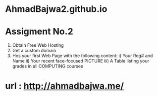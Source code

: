 # AhmadBajwa2.github.io
# Assigment No.2
1) Obtain Free Web Hosting
2) Get a custom domain
3) Hos your first Web Page with the following content:
    i) Your Reg# and Name
    ii) Your recent face-focused PICTURE 
    iii) A Table listing your grades in all COMPUTING courses
   
 # url : http://ahmadbajwa.me/  
